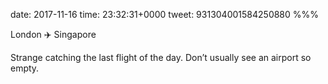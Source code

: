 date: 2017-11-16
time: 23:32:31+0000
tweet: 931304001584250880
%%%

London ✈️ Singapore

Strange catching the last flight of the day. Don’t usually see an airport so empty.
